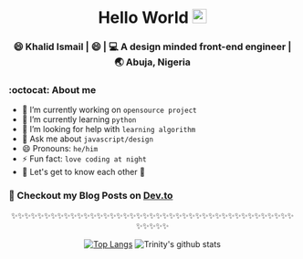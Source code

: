 
<div align="center">
  <h1> Hello World <img src="https://media.giphy.com/media/hvRJCLFzcasrR4ia7z/giphy.gif" width="25px"></h1>
</div>

<div align="center">
<h3> 😄 Khalid Ismail | 😄 | 💻 A design minded front-end engineer | 🌏 Abuja, Nigeria </h3>
</div>


### :octocat: About me 

- 🔭 I’m currently working on `opensource project`
- 🌱 I’m currently learning `python`
- 🤔 I’m looking for help with `learning algorithm`
- 💬 Ask me about `javascript/design`
- 😄 Pronouns: `he/him`
- ⚡ Fun fact: `love coding at night`
- 💭 Let's get to know each other 🌟


### 📕 Checkout my Blog Posts on [Dev.to](https://dev.to/binismail)

<div align="center">

✨✨✨✨✨✨✨✨✨✨✨✨✨✨✨✨✨✨✨✨✨✨✨✨✨✨✨✨✨✨✨✨✨✨✨✨✨✨✨✨✨✨✨✨✨✨✨✨

[![Top Langs](https://github-readme-stats.vercel.app/api/top-langs/?username=binismail&layout=compact)](https://github.com/binismail/github-readme-stats)
![Trinity's github stats](https://github-readme-stats.vercel.app/api/?username=binismail&show_icons=true&title_color=1F75C8&icon_color=2AA410&text_color=043667&bg_color=ffffff) 


</div>
<!--
**binismail/binismail** is a ✨ _special_ ✨ repository because its `README.md` (this file) appears on your GitHub profile.
-->

